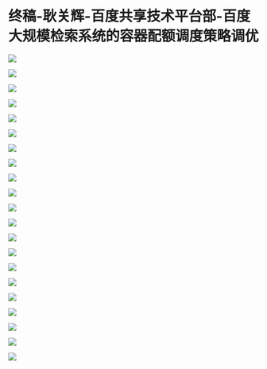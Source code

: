 # 终稿-耿关辉-百度共享技术平台部-百度大规模检索系统的容器配额调度策略调优

![](https://raw.githubusercontent.com/hellojd2018/ms_document/master/Qcon/Qcon_shanghai_2018/images/095402297rZCFEI/201905130954_4.png)


![](https://raw.githubusercontent.com/hellojd2018/ms_document/master/Qcon/Qcon_shanghai_2018/images/095402297rZCFEI/201905130954_5.png)


![](https://raw.githubusercontent.com/hellojd2018/ms_document/master/Qcon/Qcon_shanghai_2018/images/095402297rZCFEI/201905130954_6.png)


![](https://raw.githubusercontent.com/hellojd2018/ms_document/master/Qcon/Qcon_shanghai_2018/images/095402297rZCFEI/201905130954_7.png)


![](https://raw.githubusercontent.com/hellojd2018/ms_document/master/Qcon/Qcon_shanghai_2018/images/095402297rZCFEI/201905130954_8.png)


![](https://raw.githubusercontent.com/hellojd2018/ms_document/master/Qcon/Qcon_shanghai_2018/images/095402297rZCFEI/201905130954_9.png)


![](https://raw.githubusercontent.com/hellojd2018/ms_document/master/Qcon/Qcon_shanghai_2018/images/095402297rZCFEI/201905130954_10.png)


![](https://raw.githubusercontent.com/hellojd2018/ms_document/master/Qcon/Qcon_shanghai_2018/images/095402297rZCFEI/201905130954_11.png)


![](https://raw.githubusercontent.com/hellojd2018/ms_document/master/Qcon/Qcon_shanghai_2018/images/095402297rZCFEI/201905130954_12.png)


![](https://raw.githubusercontent.com/hellojd2018/ms_document/master/Qcon/Qcon_shanghai_2018/images/095402297rZCFEI/201905130954_13.png)


![](https://raw.githubusercontent.com/hellojd2018/ms_document/master/Qcon/Qcon_shanghai_2018/images/095402297rZCFEI/201905130954_14.png)


![](https://raw.githubusercontent.com/hellojd2018/ms_document/master/Qcon/Qcon_shanghai_2018/images/095402297rZCFEI/201905130954_15.png)


![](https://raw.githubusercontent.com/hellojd2018/ms_document/master/Qcon/Qcon_shanghai_2018/images/095402297rZCFEI/201905130954_16.png)


![](https://raw.githubusercontent.com/hellojd2018/ms_document/master/Qcon/Qcon_shanghai_2018/images/095402297rZCFEI/201905130954_17.png)


![](https://raw.githubusercontent.com/hellojd2018/ms_document/master/Qcon/Qcon_shanghai_2018/images/095402297rZCFEI/201905130954_18.png)


![](https://raw.githubusercontent.com/hellojd2018/ms_document/master/Qcon/Qcon_shanghai_2018/images/095402297rZCFEI/201905130954_19.png)


![](https://raw.githubusercontent.com/hellojd2018/ms_document/master/Qcon/Qcon_shanghai_2018/images/095402297rZCFEI/201905130954_20.png)


![](https://raw.githubusercontent.com/hellojd2018/ms_document/master/Qcon/Qcon_shanghai_2018/images/095402297rZCFEI/201905130954_21.png)


![](https://raw.githubusercontent.com/hellojd2018/ms_document/master/Qcon/Qcon_shanghai_2018/images/095402297rZCFEI/201905130954_22.png)


![](https://raw.githubusercontent.com/hellojd2018/ms_document/master/Qcon/Qcon_shanghai_2018/images/095402297rZCFEI/201905130954_23.png)


![](https://raw.githubusercontent.com/hellojd2018/ms_document/master/Qcon/Qcon_shanghai_2018/images/095402297rZCFEI/201905130954_24.png)


